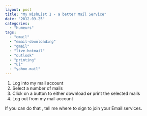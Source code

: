 ```yaml
---
layout: post
title: "My WishList I - a better Mail Service"
date: "2012-09-25"
categories: 
  - "humeurs"
tags: 
  - "email"
  - "email-downloading"
  - "gmail"
  - "live-hotmail"
  - "outlook"
  - "printing"
  - "ui"
  - "yahoo-mail"
---
```


1. Log into my mail account
2. Select a number of mails
3. Click on a button to either download **or** print the selected mails
4. Log out from my mail account

If you can do that , tell me where to sign to join your Email services.
